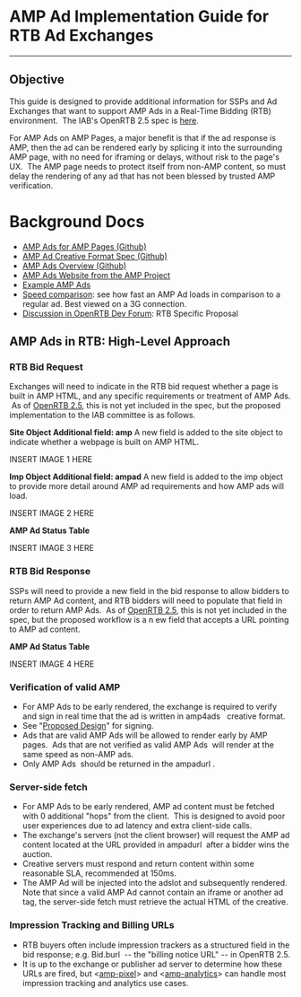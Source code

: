# AMP Ad Implementation Guide for RTB Ad Exchanges
---
## Objective

This guide is designed to provide additional information for SSPs and Ad Exchanges that want to support AMP Ads in a Real-Time Bidding (RTB) environment.  The IAB's OpenRTB 2.5 spec is [here](http://www.iab.com/wp-content/uploads/2016/03/OpenRTB-API-Specification-Version-2-5-FINAL.pdf&sa=D&ust=1496436943725000&usg=AFQjCNFlig47imweXbZx-yuvW8LmlonzFw).

For AMP Ads on AMP Pages, a major benefit is that if the ad response is AMP, then the ad can be rendered early by splicing it into the surrounding AMP page, with no need for iframing or delays, without risk to the page's UX.  The AMP page needs to protect itself from non-AMP content, so must delay the rendering of any ad that has not been blessed by trusted AMP verification.

# Background Docs
* [AMP Ads for AMP Pages (Github)](https://github.com/ampproject/amphtml/issues/3133&sa=D&ust=1496436943729000&usg=AFQjCNFdEAhcweynv_C57XPDvquNmA-d_w)
* [AMP Ad Creative Format Spec (Github)](https://github.com/google/amphtml/blob/master/extensions/amp-a4a/amp-a4a-format.md&sa=D&ust=1496436943730000&usg=AFQjCNFmQDH1dV9M0qmOXazSaWBozivMkQ)
* [AMP Ads Overview (Github)](https://github.com/ampproject/amphtml/blob/master/ads/google/a4a/docs/a4a-readme.md&sa=D&ust=1496436943731000&usg=AFQjCNEs6s6zDQHzfSLw-W2x9oOF7EfU5w)
* [AMP Ads Website from the AMP Project](http://www.ampproject.org/ads&sa=D&ust=1496436943732000&usg=AFQjCNEwQwnBRfEKRN6gftjeoPa_OYrlkQ)
* [Example AMP Ads](https://ampbyexample.com/amp-ads/%23amp-ads/introduction&sa=D&ust=1496436943733000&usg=AFQjCNFwdvQ4G4V0TeBjKd7vfd1xohQQOQ)
* [Speed comparison](https://ampbyexample.com/amp-ads/introduction/amp_ads_vs_non-amp_ads/&sa=D&ust=1496436943734000&usg=AFQjCNG4RdQVhjlh7Sbk9d5ylDptM4-Ffw): see how fast an AMP Ad loads in comparison to a regular ad. Best viewed on a 3G connection.
* [Discussion in OpenRTB Dev Forum](https://groups.google.com/forum/%23!topic/openrtb-dev/0wyPsF5D07Q&sa=D&ust=1496436943736000&usg=AFQjCNFlwyrmUfG8v4VLgAuZUqSCroDAZw): RTB Specific Proposal

## AMP Ads in RTB: High-Level Approach

### RTB Bid Request

Exchanges will need to indicate in the RTB bid request whether a page is built in AMP HTML, and any specific requirements or treatment of AMP Ads.  As of [OpenRTB 2.5](https://www.google.com/url?q=http://www.iab.com/wp-content/uploads/2016/03/OpenRTB-API-Specification-Version-2-5-FINAL.pdf&sa=D&ust=1496436943740000&usg=AFQjCNGuz1b-E6kOzHQr9RJ6Xb_DNAy_xQ), this is not yet included in the spec, but the proposed implementation to the IAB committee is as follows.

**Site Object Additional field: amp**
A new field is added to the site object to indicate whether a webpage is built on AMP HTML.

INSERT IMAGE 1 HERE

**Imp Object Additional field: ampad**
A new field is added to the imp object to provide more detail around AMP ad requirements and how AMP ads will load.

INSERT IMAGE 2 HERE

**AMP Ad Status Table**

INSERT IMAGE 3 HERE

### RTB Bid Response

SSPs will need to provide a new field in the bid response to allow bidders to return AMP Ad content, and RTB bidders will need to populate that field in order to return AMP Ads.  As of [OpenRTB 2.5](http://www.iab.com/wp-content/uploads/2016/03/OpenRTB-API-Specification-Version-2-5-FINAL.pdf&sa=D&ust=1496436943812000&usg=AFQjCNEQipmPbKkfCuGkKvzgdpC-I60EOg), this is not yet included in the spec, but the proposed workflow is a n ew field that accepts a URL pointing to AMP ad content.  

**AMP Ad Status Table**

INSERT IMAGE 4 HERE

### Verification of valid AMP

* For AMP Ads to be early rendered, the exchange is required to verify and sign in real time that the ad is written in amp4ads  <html amp4ads> creative format.
* See "[Proposed Design](https://github.com/ampproject/amphtml/issues/3133&sa=D&ust=1496436943832000&usg=AFQjCNGwYUpiQAwBoxZLaBDfmDYurYeTWw)" for signing.
* Ads that are valid AMP Ads will be allowed to render early by AMP pages.  Ads that are not verified as valid AMP Ads  will render at the same speed as non-AMP ads.
* Only AMP Ads  should be returned in the ampadurl .

### Server-side fetch

* For AMP Ads to be early rendered, AMP ad content must be fetched with 0 additional "hops" from the client.  This is designed to avoid poor user experiences due to ad latency and extra client-side calls.
* The exchange's servers (not the client browser) will request the AMP ad content located at the URL provided in ampadurl  after a bidder wins the auction.
* Creative servers must respond and return content within some reasonable SLA, recommended at 150ms.
* The AMP Ad will be injected into the adslot and subsequently rendered.  Note that since a valid AMP Ad cannot contain an iframe or another ad tag, the server-side fetch must retrieve the actual HTML of the creative.

### Impression Tracking and Billing URLs

* RTB buyers often include impression trackers as a structured field in the bid response; e.g. Bid.burl  -- the "billing notice URL" -- in OpenRTB 2.5.
* It is up to the exchange or publisher ad server to determine how these URLs are fired, but <[amp-pixel](https://www.ampproject.org/docs/reference/components/ads/amp-pixel&sa=D&ust=1496436943843000&usg=AFQjCNGfJxVxZg3vRuyAWf1tGCndqXOOsw)> and <[amp-analytics](https://www.ampproject.org/docs/reference/components/ads/amp-analytics&sa=D&ust=1496436943844000&usg=AFQjCNHWjbHhoZySD9md1Hz2nLwUOcClfA)> can handle most impression tracking and analytics use cases.
